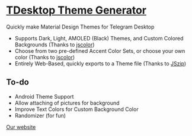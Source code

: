 # [TDesktop Theme Generator](https://nightapps.github.io/td-gen)
Quickly make Material Design Themes for Telegram Desktop

* Supports Dark, Light, AMOLED (Black) Themes, and Custom Colored Backgrounds (Thanks to [jscolor](https://github.com/EastDesire/jscolor))
* Choose from two pre-defined Accent Color Sets, or choose your own color (Thanks to [jscolor](https://github.com/EastDesire/jscolor))
* Entirely Web-Based, quickly exports to a Theme file (Thanks to [JSzip](https://github.com/Stuk/jszip))

## To-do
* Android Theme Support
* Allow attaching of pictures for background
* Improve Text Colors for Custom Background Color
* Randomizer (for fun)

[Our website](https://night.tf)

